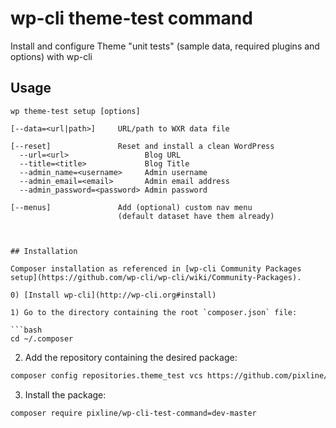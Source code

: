 # wp-cli theme-test command

Install and configure Theme "unit tests" (sample data, required plugins and options) with wp-cli

## Usage

```
wp theme-test setup [options]

[--data=<url|path>]     URL/path to WXR data file

[--reset]               Reset and install a clean WordPress
  --url=<url>                 Blog URL  
  --title=<title>             Blog Title  
  --admin_name=<username>     Admin username
  --admin_email=<email>       Admin email address
  --admin_password=<password> Admin password

[--menus]               Add (optional) custom nav menu
                        (default dataset have them already)



## Installation

Composer installation as referenced in [wp-cli Community Packages setup](https://github.com/wp-cli/wp-cli/wiki/Community-Packages).

0) [Install wp-cli](http://wp-cli.org#install)

1) Go to the directory containing the root `composer.json` file:

```bash
cd ~/.composer
```

2) Add the repository containing the desired package:

```bash
composer config repositories.theme_test vcs https://github.com/pixline/wp-cli-test-command
```

3) Install the package:

```bash
composer require pixline/wp-cli-test-command=dev-master
```

